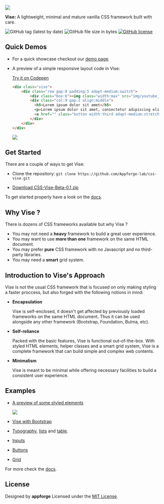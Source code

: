 <img src="http://appforgelab.com/vise/banner-8.svg"/>

**Vise:** A lightweight, minimal and mature vanilla CSS framework built with care.

![GitHub tag (latest by date)](https://img.shields.io/github/tag-date/Appforge-lab/css-vise.svg) ![GitHub file size in bytes](https://img.shields.io/github/size/Appforge-lab/CSS-Vise/vise-min.css.svg)
 [![GitHub license](https://img.shields.io/github/license/Naereen/StrapDown.js.svg)](https://github.com/Appforge-lab/CSS-Vise/blob/master/License)

## Quick Demos

- For a quick showcase checkout our [demo page](http://appforgelab.com/vise/).

- A preview of a simple responsive layout code in Vise:
  
  [Try it on Codepen](https://codepen.io/appforgelab/pen/BEmVVv)
  
  ```html
  <div class="vise">
      <div class="row gap:8 padding:5 adapt-medium:switch">		
          <div class="box:6"><img class="width:max" src="img/youtube_tutorial.svg"></div>
          <div class="col:9 gap:2 align:middle">
            <h5>Lorem ipsum dolor sit amet</h5>
            <p>Lorem ipsum dolor sit amet, consectetur adipiscing elit...</p>
            <a href="" class="button width:third adapt-medium:stretch">Action 1</a>
          </div>	
      </div>	
  </div>	
  ```
  <img src="http://appforgelab.com/vise/Vise-Layout-speed.gif"/>

## Get Started

There are a couple of ways to get Vise:

- Clone the repository: `git clone https://github.com/Appforge-lab/css-vise.git` 

- [Download CSS-Vise-Beta-0.1 zip](https://github.com/Appforge-lab/css-vise/releases/download/Beta-0.1/css-vise.zip)

To get started properly have a look on the [docs](https://github.com/Appforge-lab/css-vise/tree/master/docs).

## Why Vise ?

There is dozens of CSS frameworks available but why Vise ?

- You may not need a **heavy** framework to build a great user experience. 
- You may want to use **more than one** framework on the same HTML document.
- You may prefer **pure** CSS framework with no Javascript and no third-party libraries.
- You may need a **smart** grid system.

## Introduction to Vise's Approach

Vise is not the usual CSS framework that is focused on only making styling a faster proccess, but also forged with the following notions in mind:

- **Encapsulation**

  Vise is self-enclosed, it doesn't get affected by previously loaded frameworks on the same HTML document. Thus it can be used alongside any other framework (Bootstrap, Foundation, Bulma, etc).

- **Self-reliance**

  Packed with the basic features, Vise is functional out-of-the-box. With styled HTML elements, helper classes and a smart grid system, Vise is a complete framework that can build simple and complex web contents.

- **Minimalism**

  Vise is meant to be minimal while offering necessary facilities to build a consistent user experience.

## Examples
  
- [A preview of some styled elements](https://codepen.io/appforgelab/pen/qwVJPr)

  <img src="http://appforgelab.com/vise/Vise-Elements-2.gif"/>
  
- [Vise with Bootstrap](http://cssdeck.com/labs/kmeopejy)
- [Typography](http://cssdeck.com/labs/8k0gzi7f), [lists](http://cssdeck.com/labs/nozhcahn) and [table](http://cssdeck.com/labs/actgq3my).
- [Inputs](http://cssdeck.com/labs/9rggntje)
- [Buttons](http://cssdeck.com/labs/obllgv3i)
- [Grid](http://cssdeck.com/labs/salyee3a)

For more check the [docs](https://github.com/Appforge-lab/css-vise/tree/master/docs).

## License

Designed by **appforge** Licensed under the [MIT License](https://github.com/Appforge-lab/css-vise/blob/master/License).
